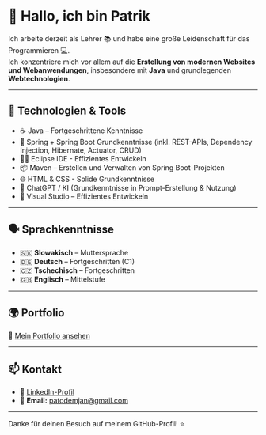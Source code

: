 # 👋 Hallo, ich bin Patrik

Ich arbeite derzeit als Lehrer 📚 und habe eine große Leidenschaft für das Programmieren 💻.  
Ich konzentriere mich vor allem auf die **Erstellung von modernen Websites und Webanwendungen**, insbesondere mit **Java** und grundlegenden **Webtechnologien**.

---

## 💼 Technologien & Tools


- ☕ Java – Fortgeschrittene Kenntnisse
- 🌱 Spring + Spring Boot Grundkenntnisse (inkl. REST-APIs, Dependency Injection, Hibernate, Actuator, CRUD)
- 🧑‍💻 Eclipse IDE - Effizientes Entwickeln
- 📦 Maven – Erstellen und Verwalten von Spring Boot-Projekten
- 🌐 HTML & CSS - Solide Grundkenntnisse
- 🤖 ChatGPT / KI (Grundkenntnisse in Prompt-Erstellung & Nutzung)
- 🧰 Visual Studio – Effizientes Entwickeln

---

## 🗣️ Sprachkenntnisse

- 🇸🇰 **Slowakisch** – Muttersprache  
- 🇩🇪 **Deutsch** – Fortgeschritten (C1)  
- 🇨🇿 **Tschechisch** – Fortgeschritten  
- 🇬🇧 **Englisch** – Mittelstufe  

---

## 🌍 Portfolio

🔗 [Mein Portfolio ansehen](https://patodemjan.github.io/Portfolio/index.html)

---

## 📫 Kontakt

- 💼 [LinkedIn-Profil](https://www.linkedin.com/in/patrik-demjan-90602429b/)
- 📧 **Email:** [patodemjan@gmail.com](mailto:patodemjan@gmail.com)
 

---

Danke für deinen Besuch auf meinem GitHub-Profil! ⭐  
